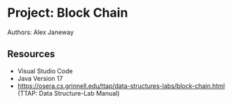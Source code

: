 # Project: Block Chain


Authors: Alex Janeway


## Resources

*   Visual Studio Code
*   Java Version 17
*   https://osera.cs.grinnell.edu/ttap/data-structures-labs/block-chain.html (TTAP: Data Structure-Lab Manual)
